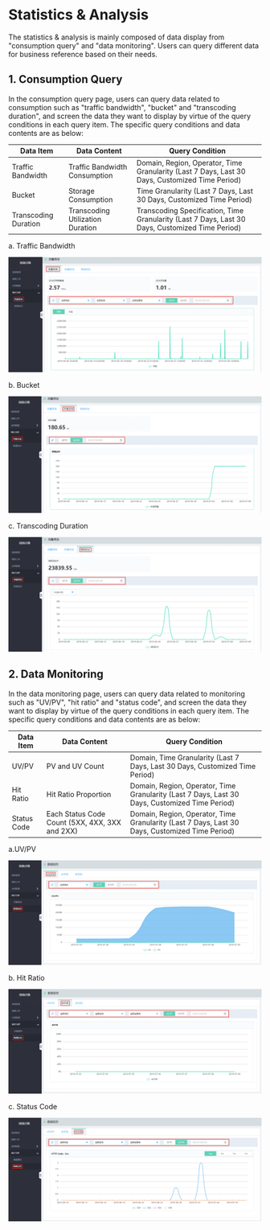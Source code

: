 # Statistics & Analysis

The statistics & analysis is mainly composed of data display from "consumption query" and "data monitoring". Users can query different data for business reference based on their needs.

## 1. Consumption Query

In the consumption query page, users can query data related to consumption such as "traffic bandwidth", "bucket" and "transcoding duration", and screen the data they want to display by virtue of the query conditions in each query item. The specific query conditions and data contents are as below:

|Data Item|Data Content|Query Condition|
|-|-|-|
|Traffic Bandwidth|Traffic Bandwidth Consumption|Domain, Region, Operator, Time Granularity (Last 7 Days, Last 30 Days, Customized Time Period)|
|Bucket|Storage Consumption|Time Granularity (Last 7 Days, Last 30 Days, Customized Time Period)|
|Transcoding Duration|Transcoding Utilization Duration|Transcoding Specification, Time Granularity (Last 7 Days, Last 30 Days, Customized Time Period)|

a. Traffic Bandwidth

![用量查询-带宽流量.png](../../../../image/Video-on-Demand/用量查询-带宽流量.png)

b. Bucket

![用量查询-存储空间.png](../../../../image/Video-on-Demand/用量查询-存储空间.png)

c. Transcoding Duration

![用量查询-转码时长.png](../../../../image/Video-on-Demand/用量查询-转码时长.png)

## 2. Data Monitoring


In the data monitoring page, users can query data related to monitoring such as "UV/PV", "hit ratio" and "status code", and screen the data they want to display by virtue of the query conditions in each query item. The specific query conditions and data contents are as below:

|Data Item|Data Content|Query Condition|
|-|-|-|
|UV/PV|PV and UV Count|Domain, Time Granularity (Last 7 Days, Last 30 Days, Customized Time Period)|
|Hit Ratio|Hit Ratio Proportion|Domain, Region, Operator, Time Granularity (Last 7 Days, Last 30 Days, Customized Time Period)|
|Status Code|Each Status Code Count (5XX, 4XX, 3XX and 2XX)|Domain, Region, Operator, Time Granularity (Last 7 Days, Last 30 Days, Customized Time Period)|

a.UV/PV

![数据监控-UV-PV.png](../../../../image/Video-on-Demand/数据监控-UV-PV.png)

b. Hit Ratio

![数据监控-命中率.png](../../../../image/Video-on-Demand/数据监控-命中率.png)

c. Status Code

![数据监控-状态码.png](../../../../image/Video-on-Demand/数据监控-状态码.png)












